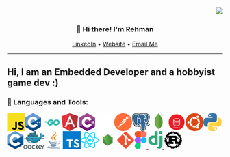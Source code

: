 <div align="right">
  <img src="https://visitor-badge.laobi.icu/badge?page_id=certifiedrehman.certifiedrehman&style=flat-square">
</div>
<h3 align="center">👋 Hi there! I'm Rehman</h3>
<p align="center">
  <a href="http://linkedin.ahmadz.ai">LinkedIn</a> •
  <a href="https://ahmadz.ai">Website</a> •
  <a href="mailto:hi@ahmadz.ai">Email Me</a>
</p>

---
Hi, I am an Embedded Developer and a hobbyist game dev :)
---

### 🔨 Languages and Tools:
<a href="https://developer.mozilla.org/en-US/docs/Web/JavaScript" target="_blank"> <img align="left" alt="JavaScript" height ="42px"  src="/icons/js.svg"> </a>
<a href="https://www.cplusplus.com/" target="_blank"><img align="left" alt="C++" height ="42px" src="/icons/c++.svg"></a>
<a href="https://golang.org/" target="_blank"><img align="left" alt="Golang" height ="42px" src="/icons/golang.svg"></a>
<a href="https://angular.io/" target="_blank"><img align="left" alt="Angular" height ="42px" src="/icons/angular.svg"></a>
<a href="https://docs.microsoft.com/en-us/dotnet/csharp/" target="_blank"><img align="left" alt="C#" height ="42px" src="/icons/c%23.svg"></a>
<a href="https://www.unrealengine.com" target="_blank"><img align="left" alt="Unreal Engine" height ="42px" src="/icons/unreal.svg"></a>
<a href="https://www.postman.com/" target="_blank"><img align="left" alt="Postman" height ="42px" src="/icons/postman.svg"></a>
<a href="https://www.postgresql.org/" target="_blank"><img align="left" alt="PostgreSQL" height ="42px" src="/icons/postgreSQL.svg"></a>
<a href="https://www.mongodb.com/" target="_blank"><img align="left" alt="MongoDB" height ="42px" src="/icons/mongodb.svg"></a>
<a href="https://www.oracle.com/ca-en/database/technologies/appdev/sql.html" target="_blank"><img align="left" alt="Oracle SQL" height ="42px" src="/icons/oracleSQL.png"></a>
<a href="https://ubuntu.com/" target="_blank"><img align="left" alt="Ubuntu/Linux" height ="42px" src="/icons/ubuntu.svg"></a>
<a href="https://www.python.org/" target="_blank"><img align="left" alt="Python" height ="42px" src="/icons/python.svg"></a>
<a href="https://en.cppreference.com/w/c/language" target="_blank"><img align="left" alt="C language" height ="42px" src="/icons/c.svg"></a>
<a href="https://www.docker.com/" target="_blank"><img align="left" alt="Docker" height ="42px" src="/icons/docker.svg"></a>
<a href="https://www.java.com" target="_blank"><img align="left" alt="Java" height ="42px" src="/icons/java.svg"></a>
<a href="https://www.typescriptlang.org/" target="_blank"><img align="left" alt="Typescirpt" height ="42px" src="/icons/ts.svg"></a>
<a href="https://reactjs.org/" target="_blank"> <img align="left" alt="React" height ="42px" src="/icons/react.svg"></a>
<a href="https://nodejs.org" target="_blank"><img align="left" alt="Node.js" height ="42px" src="/icons/node.svg"></a>
<a href="https://git-scm.com/" target="_blank"> <img src="/icons/git.svg" align="left" alt="git" height='42px'/> </a>
<a href="https://www.figma.com/" target="_blank"> <img src="/icons/figma.svg" alt="figma" height='42px'/> </a>
<a href="https://www.djangoproject.com/" target="_blank"> <img src="/icons/django.svg" alt="django" height='42px'/> </a>
<a href="https://www.rust-lang.org/" target="_blank"> <img src="/icons/rust.svg" alt="rust" height='42px'/> </a>

<br>
<!--
**certifiedrehman/certifiedrehman** is a ✨ _special_ ✨ repository because its `README.md` (this file) appears on your GitHub profile.

Here are some ideas to get you started:

- 🔭 I’m currently working on ...
- 🌱 I’m currently learning ...
- 👯 I’m looking to collaborate on ...
- 🤔 I’m looking for help with ...
- 💬 Ask me about ...
- 📫 How to reach me: ...
- 😄 Pronouns: ...
- ⚡ Fun fact: ...
-->
